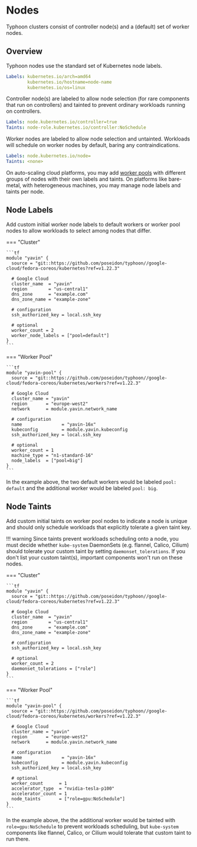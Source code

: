 # Nodes

Typhoon clusters consist of controller node(s) and a (default) set of worker nodes.

## Overview

Typhoon nodes use the standard set of Kubernetes node labels.

```yaml
Labels: kubernetes.io/arch=amd64
        kubernetes.io/hostname=node-name
        kubernetes.io/os=linux
```

Controller node(s) are labeled to allow node selection (for rare components that run on controllers) and tainted to prevent ordinary workloads running on controllers.

```yaml
Labels: node.kubernetes.io/controller=true
Taints: node-role.kubernetes.io/controller:NoSchedule
```

Worker nodes are labeled to allow node selection and untainted. Workloads will schedule on worker nodes by default, baring any contraindications.

```yaml
Labels: node.kubernetes.io/node=
Taints: <none>
```

On auto-scaling cloud platforms, you may add [worker pools](/advanced/worker-pools/) with different groups of nodes with their own labels and taints. On platforms like bare-metal, with heterogeneous machines, you may manage node labels and taints per node.

## Node Labels

Add custom initial worker node labels to default workers or worker pool nodes to allow workloads to select among nodes that differ.

=== "Cluster"

    ```tf
    module "yavin" {
      source = "git::https://github.com/poseidon/typhoon//google-cloud/fedora-coreos/kubernetes?ref=v1.22.3"

      # Google Cloud
      cluster_name  = "yavin"
      region        = "us-central1"
      dns_zone      = "example.com"
      dns_zone_name = "example-zone"

      # configuration
      ssh_authorized_key = local.ssh_key

      # optional
      worker_count = 2
      worker_node_labels = ["pool=default"]
    }
    ```

=== "Worker Pool"

    ```tf
    module "yavin-pool" {
      source = "git::https://github.com/poseidon/typhoon//google-cloud/fedora-coreos/kubernetes/workers?ref=v1.22.3"

      # Google Cloud
      cluster_name = "yavin"
      region       = "europe-west2"
      network      = module.yavin.network_name

      # configuration
      name               = "yavin-16x"
      kubeconfig         = module.yavin.kubeconfig
      ssh_authorized_key = local.ssh_key

      # optional
      worker_count = 1
      machine_type = "n1-standard-16"
      node_labels  = ["pool=big"]
    }
    ```

In the example above, the two default workers would be labeled `pool: default` and the additional worker would be labeled `pool: big`.

## Node Taints

Add custom initial taints on worker pool nodes to indicate a node is unique and should only schedule workloads that explicitly tolerate a given taint key.

!!! warning
    Since taints prevent workloads scheduling onto a node, you must decide whether `kube-system` DaemonSets (e.g. flannel, Calico, Cilium) should tolerate your custom taint by setting `daemonset_tolerations`. If you don't list your custom taint(s), important components won't run on these nodes.

=== "Cluster"

    ```tf
    module "yavin" {
      source = "git::https://github.com/poseidon/typhoon//google-cloud/fedora-coreos/kubernetes?ref=v1.22.3"

      # Google Cloud
      cluster_name  = "yavin"
      region        = "us-central1"
      dns_zone      = "example.com"
      dns_zone_name = "example-zone"

      # configuration
      ssh_authorized_key = local.ssh_key

      # optional
      worker_count = 2
      daemonset_tolerations = ["role"]
    }
    ```

=== "Worker Pool"

    ```tf
    module "yavin-pool" {
      source = "git::https://github.com/poseidon/typhoon//google-cloud/fedora-coreos/kubernetes/workers?ref=v1.22.3"

      # Google Cloud
      cluster_name = "yavin"
      region       = "europe-west2"
      network      = module.yavin.network_name

      # configuration
      name               = "yavin-16x"
      kubeconfig         = module.yavin.kubeconfig
      ssh_authorized_key = local.ssh_key

      # optional
      worker_count      = 1
      accelerator_type  = "nvidia-tesla-p100"
      accelerator_count = 1
      node_taints       = ["role=gpu:NoSchedule"]
    }
    ```

In the example above, the the additional worker would be tainted with `role=gpu:NoSchedule` to prevent workloads scheduling, but `kube-system` components like flannel, Calico, or Cilium would tolerate that custom taint to run there.

